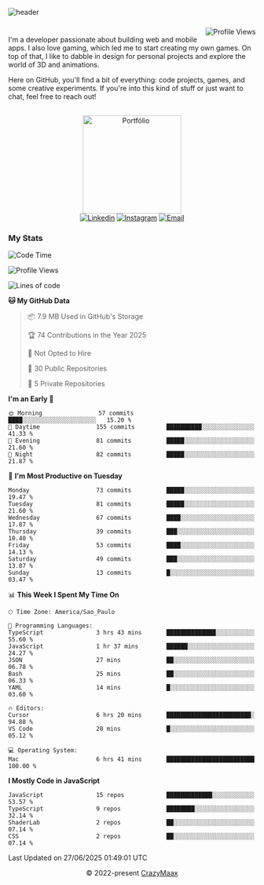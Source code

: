 ![header](https://github.com/user-attachments/assets/b00bb293-d5d2-40e2-b030-18682d9611b7)
###
<img align="right" src="https://komarev.com/ghpvc/?username=crazymaax&color=AE82CE&label=Profile+views" alt="Profile Views">

#
<div align="left">
I'm a developer passionate about building web and mobile apps. I also love gaming, which led me to start creating my own games. On top of that, I like to dabble in design for personal projects and explore the world of 3D and animations.

Here on GitHub, you'll find a bit of everything: code projects, games, and some creative experiments. If you're into this kind of stuff or just want to chat, feel free to reach out!

</div>

##

<div align="center">
  <a href="https://portfolio-max-crazymaax.vercel.app/" target="_blank"><img
      height="200em"
      src="https://github.com/user-attachments/assets/12cd41c7-5753-421f-b3d3-1623c48de6d4"
      target="_blank" alt="Portfólio"></a>
  <div align="center">
    <a href="https://www.linkedin.com/in/maxmilan/" target="_blank"><img
        src="https://img.shields.io/badge/LinkedIn-0077B5?style=for-the-badge&logo=linkedin&logoColor=white"
        target="_blank" alt="Linkedin"></a>
    <a href="https://www.instagram.com/crazy_maax/" target="_blank"><img
        src="https://img.shields.io/badge/Instagram-E4405F?style=for-the-badge&logo=instagram&logoColor=white"
        target="_blank" alt="Instagram"></a>
    <a href="mailto:oliveira.maxmilan@gmail.com" target="_blank"><img
        src="https://img.shields.io/badge/Gmail-D14836?style=for-the-badge&logo=gmail&logoColor=white"
        target="_blank" alt="Email"></a>
  </div>
</div>

### My Stats
<!--START_SECTION:waka-->
![Code Time](http://img.shields.io/badge/Code%20Time-2%2C032%20hrs%2024%20mins-blue)

![Profile Views](http://img.shields.io/badge/Profile%20Views-0-blue)

![Lines of code](https://img.shields.io/badge/From%20Hello%20World%20I%27ve%20Written-170.2%20thousand%20lines%20of%20code-blue)

**🐱 My GitHub Data** 

> 📦 7.9 MB Used in GitHub's Storage 
 > 
> 🏆 74 Contributions in the Year 2025
 > 
> 🚫 Not Opted to Hire
 > 
> 📜 30 Public Repositories 
 > 
> 🔑 5 Private Repositories 
 > 
**I'm an Early 🐤** 

```text
🌞 Morning                57 commits          ████░░░░░░░░░░░░░░░░░░░░░   15.20 % 
🌆 Daytime                155 commits         ██████████░░░░░░░░░░░░░░░   41.33 % 
🌃 Evening                81 commits          █████░░░░░░░░░░░░░░░░░░░░   21.60 % 
🌙 Night                  82 commits          █████░░░░░░░░░░░░░░░░░░░░   21.87 % 
```
📅 **I'm Most Productive on Tuesday** 

```text
Monday                   73 commits          █████░░░░░░░░░░░░░░░░░░░░   19.47 % 
Tuesday                  81 commits          █████░░░░░░░░░░░░░░░░░░░░   21.60 % 
Wednesday                67 commits          ████░░░░░░░░░░░░░░░░░░░░░   17.87 % 
Thursday                 39 commits          ███░░░░░░░░░░░░░░░░░░░░░░   10.40 % 
Friday                   53 commits          ████░░░░░░░░░░░░░░░░░░░░░   14.13 % 
Saturday                 49 commits          ███░░░░░░░░░░░░░░░░░░░░░░   13.07 % 
Sunday                   13 commits          █░░░░░░░░░░░░░░░░░░░░░░░░   03.47 % 
```


📊 **This Week I Spent My Time On** 

```text
🕑︎ Time Zone: America/Sao_Paulo

💬 Programming Languages: 
TypeScript               3 hrs 43 mins       ██████████████░░░░░░░░░░░   55.60 % 
JavaScript               1 hr 37 mins        ██████░░░░░░░░░░░░░░░░░░░   24.27 % 
JSON                     27 mins             ██░░░░░░░░░░░░░░░░░░░░░░░   06.78 % 
Bash                     25 mins             ██░░░░░░░░░░░░░░░░░░░░░░░   06.33 % 
YAML                     14 mins             █░░░░░░░░░░░░░░░░░░░░░░░░   03.60 % 

🔥 Editors: 
Cursor                   6 hrs 20 mins       ████████████████████████░   94.88 % 
VS Code                  20 mins             █░░░░░░░░░░░░░░░░░░░░░░░░   05.12 % 

💻 Operating System: 
Mac                      6 hrs 41 mins       █████████████████████████   100.00 % 
```

**I Mostly Code in JavaScript** 

```text
JavaScript               15 repos            █████████████░░░░░░░░░░░░   53.57 % 
TypeScript               9 repos             ████████░░░░░░░░░░░░░░░░░   32.14 % 
ShaderLab                2 repos             ██░░░░░░░░░░░░░░░░░░░░░░░   07.14 % 
CSS                      2 repos             ██░░░░░░░░░░░░░░░░░░░░░░░   07.14 % 
```




 Last Updated on 27/06/2025 01:49:01 UTC
<!--END_SECTION:waka-->

<p align="center">&copy; 2022-present <a href="https://github.com/crazymaax404/" target="_blank">CrazyMaax</a>
